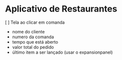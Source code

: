 # Aplicativo de Restaurantes

[ ] Tela ao clicar em comanda

- nome do cliente
- numero da comanda
- tempo que está aberto
- valor total do pedido
- último item a ser lançado (usar o expansionpanel)

